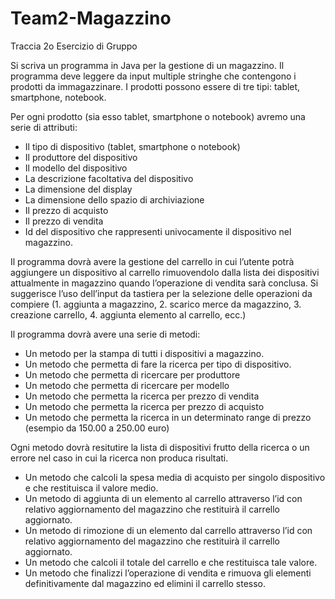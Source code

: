 # Team2-Magazzino

Traccia 2o Esercizio di Gruppo

Si scriva un programma in Java per la gestione di un magazzino. Il programma deve leggere da input multiple stringhe che contengono i prodotti da immagazzinare. 
I prodotti possono essere di tre tipi: tablet, smartphone, notebook.

Per ogni prodotto (sia esso tablet, smartphone o notebook) avremo una serie di attributi:
-	Il tipo di dispositivo  (tablet, smartphone o notebook)
-	Il produttore del dispositivo
-	Il modello del dispositivo
-	La descrizione facoltativa del dispositivo
-	La dimensione del display
-	La dimensione dello spazio di archiviazione
-	Il prezzo di acquisto
-	Il prezzo di vendita
-	Id del dispositivo che rappresenti univocamente il dispositivo nel magazzino.

Il programma dovrà avere la gestione del carrello in cui l’utente potrà aggiungere un dispositivo al carrello rimuovendolo dalla lista dei dispositivi attualmente in magazzino quando l’operazione di vendita sarà conclusa.
Si suggerisce l’uso dell’input da tastiera per la selezione delle operazioni da compiere (1. aggiunta a magazzino, 2. scarico merce da magazzino, 3. creazione carrello, 4. aggiunta elemento al carrello, ecc.)

Il programma dovrà avere una serie di metodi:
-	Un metodo per la stampa di tutti i dispositivi a magazzino.
-	Un metodo che permetta di fare la ricerca per tipo di dispositivo.
-	Un metodo che permetta di ricercare per produttore
-	Un metodo che permetta di ricercare per modello
-	Un metodo che permetta la ricerca per prezzo di vendita 
-	Un metodo che permetta la ricerca per prezzo di acquisto
-	Un metodo che permetta la ricerca in un determinato range di prezzo (esempio da 150.00 a 250.00 euro)

Ogni metodo dovrà resitutire la lista di dispositivi frutto della ricerca o un errore nel caso in cui la ricerca non produca risultati.

-	Un metodo che calcoli la spesa media di acquisto per singolo dispositivo e che restituisca il valore medio.
-	Un metodo di aggiunta di un elemento al carrello attraverso l’id con relativo aggiornamento del magazzino che restituirà il carrello aggiornato.
-	Un metodo di rimozione di un elemento dal carrello attraverso l’id con relativo aggiornamento del magazzino che restituirà il carrello aggiornato.
-	Un metodo che calcoli il totale del carrello e che restituisca tale valore.
-	Un metodo che finalizzi l’operazione di vendita e rimuova gli elementi definitivamente dal magazzino ed elimini il carrello stesso.


